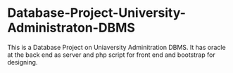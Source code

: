 Database-Project-University-Administraton-DBMS
==============================================
This is a Database Project on Uniaversity Adminitration DBMS. It has oracle at the back end as server and php script for front end and bootstrap for designing.

